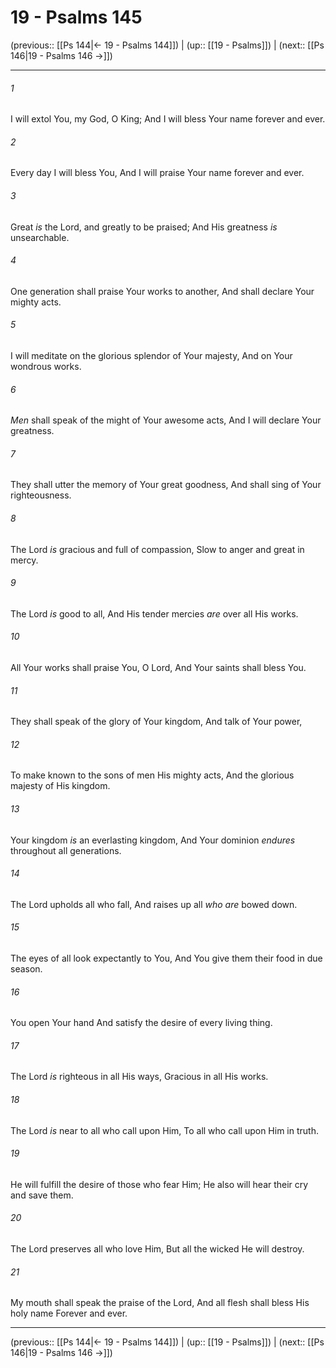# 19 - Psalms 145

(previous:: [[Ps 144|← 19 - Psalms 144]]) | (up:: [[19 - Psalms]]) | (next:: [[Ps 146|19 - Psalms 146 →]])

***


###### 1 
I will extol You, my God, O King; And I will bless Your name forever and ever. 

###### 2 
Every day I will bless You, And I will praise Your name forever and ever. 

###### 3 
Great _is_ the Lord, and greatly to be praised; And His greatness _is_ unsearchable. 

###### 4 
One generation shall praise Your works to another, And shall declare Your mighty acts. 

###### 5 
I will meditate on the glorious splendor of Your majesty, And on Your wondrous works. 

###### 6 
_Men_ shall speak of the might of Your awesome acts, And I will declare Your greatness. 

###### 7 
They shall utter the memory of Your great goodness, And shall sing of Your righteousness. 

###### 8 
The Lord _is_ gracious and full of compassion, Slow to anger and great in mercy. 

###### 9 
The Lord _is_ good to all, And His tender mercies _are_ over all His works. 

###### 10 
All Your works shall praise You, O Lord, And Your saints shall bless You. 

###### 11 
They shall speak of the glory of Your kingdom, And talk of Your power, 

###### 12 
To make known to the sons of men His mighty acts, And the glorious majesty of His kingdom. 

###### 13 
Your kingdom _is_ an everlasting kingdom, And Your dominion _endures_ throughout all generations. 

###### 14 
The Lord upholds all who fall, And raises up all _who are_ bowed down. 

###### 15 
The eyes of all look expectantly to You, And You give them their food in due season. 

###### 16 
You open Your hand And satisfy the desire of every living thing. 

###### 17 
The Lord _is_ righteous in all His ways, Gracious in all His works. 

###### 18 
The Lord _is_ near to all who call upon Him, To all who call upon Him in truth. 

###### 19 
He will fulfill the desire of those who fear Him; He also will hear their cry and save them. 

###### 20 
The Lord preserves all who love Him, But all the wicked He will destroy. 

###### 21 
My mouth shall speak the praise of the Lord, And all flesh shall bless His holy name Forever and ever.

***

(previous:: [[Ps 144|← 19 - Psalms 144]]) | (up:: [[19 - Psalms]]) | (next:: [[Ps 146|19 - Psalms 146 →]])
